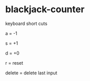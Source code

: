 # blackjack-counter

keyboard short cuts
 
  a = -1
 
  s = +1
 
  d = +0
 
  r = reset
 
  delete = delete last input
